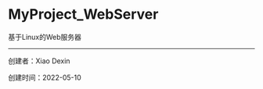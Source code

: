 # MyProject_WebServer
基于Linux的Web服务器

********************************************************************************************************************************************************************************************************************



创建者：Xiao Dexin

创建时间：2022-05-10
